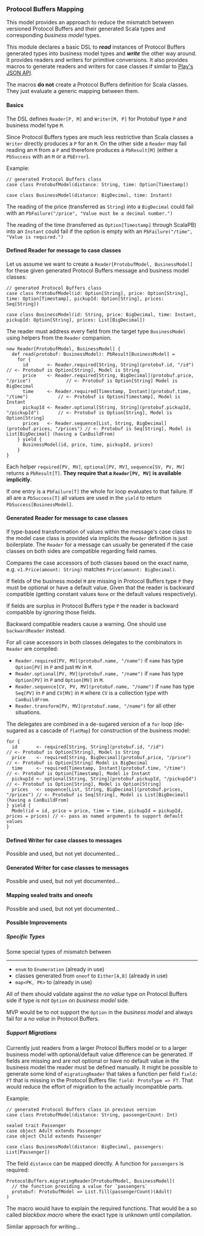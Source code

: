 ### Protocol Buffers Mapping

This model provides an approach to reduce the mismatch between versioned Protocol Buffers and their generated Scala types and corresponding *business model* types.

This module declares a basic DSL to ***read*** instances of Protocol Buffers generated types into business model types and ***write*** the other way around.
It provides readers and writers for primitive conversions.
It also provides macros to generate readers and writers for case classes if similar to [Play's JSON API](https://www.playframework.com/documentation/2.6.x/ScalaJsonAutomated).

The macros **do not** create a Protocol Buffers definition for Scala classes. They just evaluate a generic mapping between them.

#### Basics

The DSL defines `Reader[P, M]` and `Writer[M, P]` for Protobuf type `P` and business model type `M`.  

Since Protocol Buffers types are much less restrictive than Scala classes a `Writer` directly produces a `P` for an `M`.
On the other side a `Reader` may fail reading an `M` from a `P` and therefore produces a `PbResult[M]`
(either a `PbSuccess` with an `M` or a `PbError`).

Example:

```
// generated Protocol Buffers class
case class ProtobufModel(distance: String, time: Option[Timestamp])

case class BusinessModel(distance: BigDecimal, time: Instant)
```

The reading of the price (transferred as `String`) into a `BigDecimal` could fail with an `PbFailure("/price", "Value must be a decimal number.")`

The reading of the time (transferred as `Option[Timestamp]` through ScalaPB) into an `Instant` could fail if the option is empty with an `PbFailure("/time", "Value is required.")`

#### Defined Reader for message to case classes

Let us assume we want to create a `Reader[ProtobufModel, BusinessModel]` for these given generated Protocol Buffers message and business model classes:

```
// generated Protocol Buffers class
case class ProtobufModel(id: Option[String], price: Option[String], time: Option[Timestamp], pickupId: Option[String], prices: Seq[String])

case class BusinessModel(id: String, price: BigDecimal, time: Instant, pickupId: Option[String], prices: List[BigDecimal])
```

The reader must address every field from the target type `BusinessModel` using helpers from the `Reader` companion.

```
new Reader[ProtobufModel, BusinessModel] {
  def read(protobuf: BusinessModel): PbResult[BusinessModel] =
    for {
      id       <- Reader.required[String, String](protobuf.id, "/id")                   // <- Protobuf is Option[String], Model is String
      price    <- Reader.required[String, BigDecimal](protobuf.price, "/price")             // <- Protobuf is Option[String] Model is BigDecimal
      time     <- Reader.required[Timestamp, Instant](protobuf.time, "/time")           // <- Protobuf is Option[Timestamp], Model is Instant
      pickupId <- Reader.optional[String, String](protobuf.pickupId, "/pickupId")       // <- Protobuf is Option[String], Model is Option[String]
      prices   <- Reader.sequence[List, String, BigDecimal](protobuf.prices, "/prices") // <- Protobuf is Seq[String], Model is List[BigDecimal] (having a CanBuildFrom)
    } yield {
      BusinessModel(id, price, time, pickupId, prices)
    }
}
```

Each helper `required[PV, MV]`, `optional[PV, MV]`, `sequence[SV, PV, MV]` returns a `PbResult[T]`. **They require that a `Reader[PV, MV]` is available implicitly.**

If one entry is a `PbFailure[T]` the whole for loop evaluates to that failure.
If all are a `PbSuccess[T]` all values are used in the `yield` to return `PbSuccess[BusinessModel]`.  

#### Generated Reader for message to case classes

If type-based transformation of values within the message's case class to the model case class is provided via implicits the `Reader` definition is just boilerplate.
The `Reader` for a message can usually be generated if the case classes on both sides are compatible regarding field names.

Compares the case accessors of both classes based on the exact name, e.g. `v1.Price(amount: String)` matches `Price(amount: BigDecimal)`.

If fields of the business model `M` are missing in Protocol Buffers type `P` they must be optional or have a default value.
Given that the reader is backward compatible (getting constant values `None` or the default values respectively).

If fields are surplus in Protocol Buffers type `P` the reader is backward compatible by ignoring those fields.

Backward compatible readers cause a warning. One should use `backwardReader` instead.

For all case accessors in both classes delegates to the combinators in `Reader` are compiled:
 - `Reader.required[PV, MV](protobuf.name, "/name")` if `name` has type `Option[PV]` in `P` and just `MV` in `M`.
 - `Reader.optional[PV, MV](protobuf.name, "/name")` if `name` has type `Option[PV]` in `P` and `Option[MV]` in `M`.
 - `Reader.sequence[CV, PV, MV](protobuf.name, "/name")` if `name` has type `Seq[PV]` in `P` and `CV[MV]` in `M` where `CV` is a collection type with `CanBuildFrom`.
 - `Reader.transform[PV, MV](protobuf.name, "/name")` for all other situations.

The delegates are combined in a de-sugared version of a `for` loop (de-sugared as a cascade of `flatMap`) for construction of the business model:

```
for {
  id       <- required[String, String](protobuf.id, "/id")                   // <- Protobuf is Option[String], Model is String
  price    <- required[String, BigDecimal](protobuf.price, "/price")         // <- Protobuf is Option[String] Model is BigDecimal
  time     <- required[Timestamp, Instant](protobuf.time, "/time")           // <- Protobuf is Option[Timestamp], Model is Instant
  pickupId <- optional[String, String](protobuf.pickupId, "/pickupId")       // <- Protobuf is Option[String], Model is Option[String]
  prices   <- sequence[List, String, BigDecimal](protobuf.prices, "/prices") // <- Protobuf is Seq[String], Model is List[BigDecimal] (having a CanBuildFrom)
} yield {
  Model(id = id, price = price, time = time, pickupId = pickupId, prices = prices) // <- pass as named arguments to support default values
}
```

#### Defined Writer for case classes to messages

Possible and used, but not yet documented...

#### Generated Writer for case classes to messages

Possible and used, but not yet documented...

#### Mapping sealed traits and oneofs

Possible and used, but not yet documented...

#### Possible Improvements

##### Specific Types

Some special types of mismatch between 
********
* `enum` to `Enumeration` (already in use)
* classes generated from `oneof` to `Either[A,B]` (already in use)
* `map<PK, PK>` to  (already in use)

All of them should validate against the *no value* type on Protocol Buffers side if type is not `Option` on *business model* side.

MVP would be to not support the `Option` in the *business model* and always fail for a *no value* in Protocol Buffers.

##### Support Migrations

Currently just readers from a larger Protocol Buffers model or to a larger business model with optional/default value difference can be generated.
If fields are missing and are not optional or have no default value in the business model the reader must be defined manually.
It might be possible to generate some kind of `migratingReader` that takes a function per field `field: FT` that is missing in the Protocol Buffers file:
`field: ProtoType => FT`. That would reduce the effort of migration to the actually incompatible parts.

Example:

```
// generated Protocol Buffers class in previous version
case class ProtobufModel(distance: String, passengerCount: Int)

sealed trait Passenger
case object Adult extends Passenger
case object Child extends Passenger

case class BusinessModel(distance: BigDecimal, passengers: List[Passenger])
```

The field `distance` can be mapped directly. A function for `passengers` is required:

```
ProtocolBuffers.migratingReader[ProtobufModel, BusinessModel](
  // the function providing a value for `passengers`
  protobuf: ProtobufModel => List.fill(passengerCount)(Adult)
)
```

The macro would have to explain the required functions.
That would be a so called *blackbox macro* where the exact type is unknown until compilation.

Similar approach for writing...